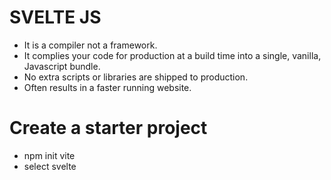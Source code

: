 # SVELTE JS

- It is a compiler not a framework.
- It complies your code for production at a build time into a single, vanilla, Javascript bundle.
- No extra scripts or libraries are shipped to production.
- Often results in a faster running website.

# Create a starter project

- npm init vite
- select svelte
